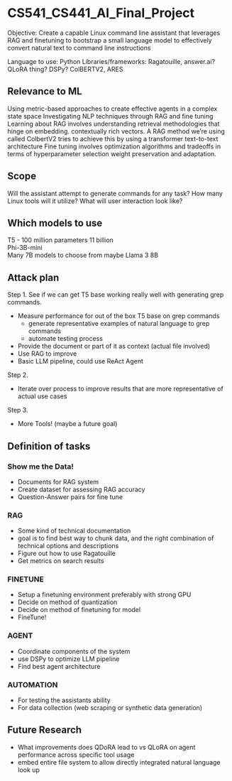 # CS541_CS441_AI_Final_Project

Objective: Create a capable Linux command line assistant that leverages RAG and finetuning to bootstrap 
a small language model to effectively convert natural text to command line instructions

Language to use: Python
Libraries/frameworks: Ragatouille, answer.ai? QLoRA thing? DSPy? ColBERTV2, ARES

## Relevance to ML
Using metric-based approaches to create effective agents in a complex state space
Investigating NLP techniques through RAG and fine tuning
Learning about RAG involves understanding retrieval methodologies that hinge on embedding.
contextually rich vectors. A RAG method we’re using called ColbertV2 tries to achieve this
by using a transformer text-to-text architecture
Fine tuning involves optimization algorithms and tradeoffs in terms of hyperparameter selection
weight preservation and adaptation.

## Scope
Will the assistant attempt to generate commands for any task? How many Linux tools will it utilize?
What will user interaction look like?

## Which models to use
T5 - 100 million parameters 11 billion  
Phi-3B-mini  
Many 7B models to choose from maybe Llama 3 8B  

## Attack plan
Step 1. See if we can get T5 base working really well with generating grep commands.  
  - Measure performance for out of the box T5 base on grep commands
      - generate representative examples of natural language to grep commands
      - automate testing process
  - Provide the document or part of it as context (actual file involved)
  - Use RAG to improve
  - Basic LLM pipeline, could use ReAct Agent
    
Step 2. 
  - Iterate over process to improve results that are more representative of actual use cases

Step 3. 
 - More Tools! (maybe a future goal)

## Definition of tasks
### Show me the Data!
- Documents for RAG system
- Create dataset for assessing RAG accuracy
- Question-Answer pairs for fine tune
### RAG
- Some kind of technical documentation
- goal is to find best way to chunk data, and the right combination of technical options and descriptions
- Figure out how to use Ragatouille
- Get metrics on search results
### FINETUNE
- Setup a finetuning environment preferably with strong GPU
- Decide on method of quantization
- Decide on method of finetuning for model
- FineTune!
### AGENT
- Coordinate components of the system
- use DSPy to optimize LLM pipeline
- Find best agent architecture
### AUTOMATION
- For testing the assistants ability
- For data collection (web scraping or synthetic data generation)

## Future Research
- What improvements does QDoRA lead to vs QLoRA on agent performance across specific tool usage
- embed entire file system to allow directly integrated natural language look up
